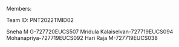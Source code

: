 Members:

Team ID: PNT2022TMID02

Sneha M G-727720EUCS507
  Mridula Kalaiselvan-727719EUCS094
  Mohanapriya-727719EUCS092
  Hari Raja M-727719EUCS038
